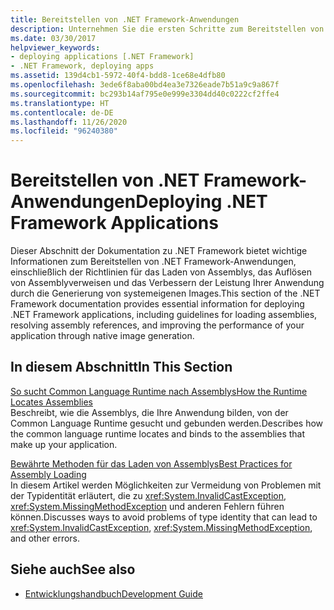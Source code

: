 ```yaml
---
title: Bereitstellen von .NET Framework-Anwendungen
description: Unternehmen Sie die ersten Schritte zum Bereitstellen von .NET-Anwendungen. Lesen Sie Artikel darüber, wie Assemblys von der Common Language Runtime gefunden werden, und über bewährte Methoden zum Laden von Assemblys.
ms.date: 03/30/2017
helpviewer_keywords:
- deploying applications [.NET Framework]
- .NET Framework, deploying apps
ms.assetid: 139d4cb1-5972-40f4-bdd8-1ce68e4dfb80
ms.openlocfilehash: 3ede6f8aba00bd4ea3e7326eade7b51a9c9a867f
ms.sourcegitcommit: bc293b14af795e0e999e3304dd40c0222cf2ffe4
ms.translationtype: HT
ms.contentlocale: de-DE
ms.lasthandoff: 11/26/2020
ms.locfileid: "96240380"
---
```

# <a name="deploying-net-framework-applications"></a><span data-ttu-id="5ddae-104">Bereitstellen von .NET Framework-Anwendungen</span><span class="sxs-lookup"><span data-stu-id="5ddae-104">Deploying .NET Framework Applications</span></span>

<span data-ttu-id="5ddae-105">Dieser Abschnitt der Dokumentation zu .NET Framework bietet wichtige Informationen zum Bereitstellen von .NET Framework-Anwendungen, einschließlich der Richtlinien für das Laden von Assemblys, das Auflösen von Assemblyverweisen und das Verbessern der Leistung Ihrer Anwendung durch die Generierung von systemeigenen Images.</span><span class="sxs-lookup"><span data-stu-id="5ddae-105">This section of the .NET Framework documentation provides essential information for deploying .NET Framework applications, including guidelines for loading assemblies, resolving assembly references, and improving the performance of your application through native image generation.</span></span>  
  
## <a name="in-this-section"></a><span data-ttu-id="5ddae-106">In diesem Abschnitt</span><span class="sxs-lookup"><span data-stu-id="5ddae-106">In This Section</span></span>  

 [<span data-ttu-id="5ddae-107">So sucht Common Language Runtime nach Assemblys</span><span class="sxs-lookup"><span data-stu-id="5ddae-107">How the Runtime Locates Assemblies</span></span>](how-the-runtime-locates-assemblies.md)  
 <span data-ttu-id="5ddae-108">Beschreibt, wie die Assemblys, die Ihre Anwendung bilden, von der Common Language Runtime gesucht und gebunden werden.</span><span class="sxs-lookup"><span data-stu-id="5ddae-108">Describes how the common language runtime locates and binds to the assemblies that make up your application.</span></span>  
  
 [<span data-ttu-id="5ddae-109">Bewährte Methoden für das Laden von Assemblys</span><span class="sxs-lookup"><span data-stu-id="5ddae-109">Best Practices for Assembly Loading</span></span>](best-practices-for-assembly-loading.md)  
 <span data-ttu-id="5ddae-110">In diesem Artikel werden Möglichkeiten zur Vermeidung von Problemen mit der Typidentität erläutert, die zu <xref:System.InvalidCastException>, <xref:System.MissingMethodException> und anderen Fehlern führen können.</span><span class="sxs-lookup"><span data-stu-id="5ddae-110">Discusses ways to avoid problems of type identity that can lead to <xref:System.InvalidCastException>, <xref:System.MissingMethodException>, and other errors.</span></span>  
  
## <a name="see-also"></a><span data-ttu-id="5ddae-111">Siehe auch</span><span class="sxs-lookup"><span data-stu-id="5ddae-111">See also</span></span>

- [<span data-ttu-id="5ddae-112">Entwicklungshandbuch</span><span class="sxs-lookup"><span data-stu-id="5ddae-112">Development Guide</span></span>](../development-guide.md)
